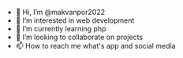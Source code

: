 - 👋 Hi, I’m @makvanpor2022
- 👀 I’m interested in web development 
- 🌱 I’m currently learning php
- 💞️ I’m looking to collaborate on projects 
- 📫 How to reach me what's app and social media

<!---
makvanpor2022/makvanpor2022 is a ✨ special ✨ repository because its `README.md` (this file) appears on your GitHub profile.
You can click the Preview link to take a look at your changes.
--->
